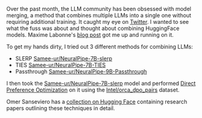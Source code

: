Over the past month, the LLM community has been obsessed with model merging, a method that combines multiple LLMs into a single one without requiring additional training. It caught my eye on [Twitter](https://twitter.com/maximelabonne/status/1747350120067154227). I wanted to see what the fuss was about and thought about combining HuggingFace models. Maxime Labonne's [blog post](https://towardsdatascience.com/merge-large-language-models-with-mergekit-2118fb392b54) got me up and running on it. 

To get my hands dirty, I tried out 3 different methods for combining LLMs: 
- SLERP [Samee-ur/NeuralPipe-7B-slerp](https://huggingface.co/Samee-ur/NeuralPipe-7B-slerp) 
- TIES  [Samee-ur/NeuralPipe-7B-TIES](https://huggingface.co/Samee-ur/NeuralPipe-7B-TIES)  
- Passthrough [Samee-ur/NeuralPipe-9B-Passthrough](https://huggingface.co/Samee-ur/NeuralPipe-9B-Passthrough)



I then took the [Samee-ur/NeuralPipe-7B-slerp](https://huggingface.co/Samee-ur/NeuralPipe-7B-slerp) model and performed [Direct Preference Optimization](https://arxiv.org/abs/2305.18290) on it using the [Intel/orca_dpo_pairs](https://huggingface.co/datasets/Intel/orca_dpo_pairs) dataset. 


Omer Sanseviero has a [collection on Hugging Face](https://huggingface.co/collections/osanseviero/model-merging-65097893623330a3a51ead66) containing research papers outlining these techniques in detail. 